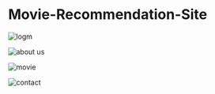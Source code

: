 # Movie-Recommendation-Site

![logm](https://user-images.githubusercontent.com/60578475/137583581-738b1687-9ac5-4f6c-aa7b-aefc577d905a.PNG)

![about us](https://user-images.githubusercontent.com/60578475/137583797-a814e5aa-b4b9-4c21-9da8-e2450bf54046.PNG)

![movie](https://user-images.githubusercontent.com/60578475/137583531-0455d3ce-4974-47f8-8d14-fc8a8ef72791.PNG)

![contact](https://user-images.githubusercontent.com/60578475/137583737-53d09b80-b036-4df9-8ae7-a839523fb4fb.PNG)
